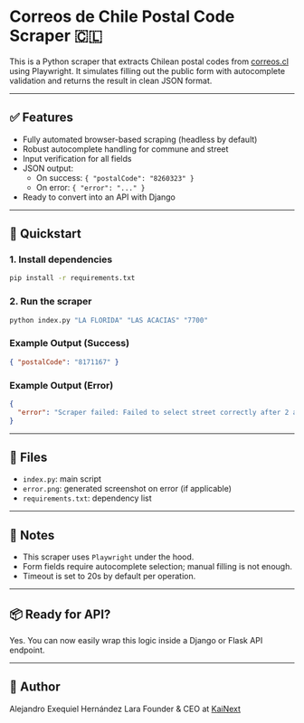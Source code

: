 # Correos de Chile Postal Code Scraper 🇨🇱

This is a Python scraper that extracts Chilean postal codes from [correos.cl](https://www.correos.cl/codigo-postal) using Playwright. It simulates filling out the public form with autocomplete validation and returns the result in clean JSON format.

---

## ✅ Features

- Fully automated browser-based scraping (headless by default)
- Robust autocomplete handling for commune and street
- Input verification for all fields
- JSON output:
  - On success: `{ "postalCode": "8260323" }`
  - On error: `{ "error": "..." }`
- Ready to convert into an API with Django

---

## 🚀 Quickstart

### 1. Install dependencies

```bash
pip install -r requirements.txt
```

### 2. Run the scraper

```bash
python index.py "LA FLORIDA" "LAS ACACIAS" "7700"
```

### Example Output (Success)

```json
{ "postalCode": "8171167" }
```

### Example Output (Error)

```json
{
  "error": "Scraper failed: Failed to select street correctly after 2 attempts."
}
```

---

## 📁 Files

- `index.py`: main script
- `error.png`: generated screenshot on error (if applicable)
- `requirements.txt`: dependency list

---

## 🔧 Notes

- This scraper uses `Playwright` under the hood.
- Form fields require autocomplete selection; manual filling is not enough.
- Timeout is set to 20s by default per operation.

---

## 📦 Ready for API?

Yes. You can now easily wrap this logic inside a Django or Flask API endpoint.

---

## 👤 Author

Alejandro Exequiel Hernández Lara
Founder & CEO at [KaiNext](https://kainext.cl)
